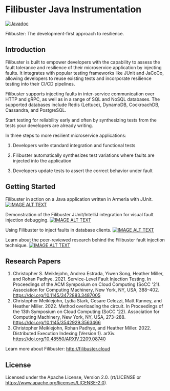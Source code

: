 # Filibuster Java Instrumentation

[![Javadoc](https://img.shields.io/badge/JavaDoc-Online-green)](https://filibuster-testing.github.io/filibuster-java-instrumentation/javadoc/index.html)


Filibuster: The development-first approach to resilience.


## Introduction

Filibuster is built to empower developers with the capability to assess the fault tolerance and resilience of their microservice application by injecting faults. It integrates with popular testing frameworks like JUnit and JaCoCo, allowing developers to reuse existing tests and incorporate resilience testing into their CI/CD pipelines.

Filibuster supports injecting faults in inter-service communication over HTTP and gRPC, as well as in a range of SQL and NoSQL databases. The supported databases include Redis (Lettuce), DynamoDB, CockroachDB, Cassandra, and PostgreSQL. 

Start testing for reliability early and often by synthesizing tests from the tests your developers are already writing.

In three steps to more resilient microservice applications:
1. Developers write standard integration and functional tests

2. Filibuster automatically synthesizes test variations where faults are injected into the application

3. Developers update tests to assert the correct behavior under fault


## Getting Started

Filibuster in action on a Java application written in Armeria with JUnit.
[![IMAGE ALT TEXT](http://img.youtube.com/vi/iBtxAVsQPkM/0.jpg)](http://www.youtube.com/watch?v=iBtxAVsQPkM "Filibuster Demo: Java, HTTP with Armeria, and JUnit")

Demonstration of the Filibuster JUnit/IntelliJ integration for visual fault injection debugging.
[![IMAGE ALT TEXT](http://img.youtube.com/vi/Co6kndcd7xw/0.jpg)](http://www.youtube.com/watch?v=Co6kndcd7xw "IntelliJ Support for Filibuster Testing")

Using Filibuster to inject faults in database clients.
[![IMAGE ALT TEXT](http://img.youtube.com/vi/bvaUVCy1m1s/0.jpg)](http://www.youtube.com/watch?v=bvaUVCy1m1s "Can My Microservice Tolerate an Unreliable Database?")

Learn about the peer-reviewed research behind the Filibuster fault injection technique.
[![IMAGE ALT TEXT](http://img.youtube.com/vi/pyYh-vNspAI/0.jpg)](http://www.youtube.com/watch?v=pyYh-vNspAI "Service-level Fault Injection Testing, ACM SoCC 2021")


## Research Papers

1. Christopher S. Meiklejohn, Andrea Estrada, Yiwen Song, Heather Miller, and Rohan Padhye. 2021. Service-Level Fault Injection Testing. In Proceedings of the ACM Symposium on Cloud Computing (SoCC '21). Association for Computing Machinery, New York, NY, USA, 388–402. https://doi.org/10.1145/3472883.3487005
2. Christopher Meiklejohn, Lydia Stark, Cesare Celozzi, Matt Ranney, and Heather Miller. 2022. Method overloading the circuit. In Proceedings of the 13th Symposium on Cloud Computing (SoCC '22). Association for Computing Machinery, New York, NY, USA, 273–288. https://doi.org/10.1145/3542929.3563466
3. Christopher Meiklejohn, Rohan Padhye, and Heather Miller. 2022. Distributed Execution Indexing (Version 1). arXiv. https://doi.org/10.48550/ARXIV.2209.08740

Learn more about Filibuster:
http://filibuster.cloud

## License
Licensed under the Apache License, Version 2.0. (rt/LICENSE or https://www.apache.org/licenses/LICENSE-2.0).
